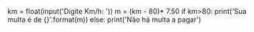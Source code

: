 km = float(input('Digite Km/h: '))
m = (km - 80)* 7.50
if km>80:
    print('Sua multa é de {}'.format(m))
else:
    print('Não há multa a pagar')
